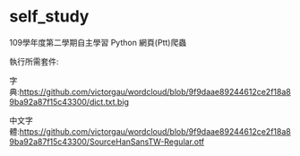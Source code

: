 # self_study
109學年度第二學期自主學習 Python 網頁(Ptt)爬蟲

執行所需套件:

字典:https://github.com/victorgau/wordcloud/blob/9f9daae89244612ce2f18a89ba92a87f15c43300/dict.txt.big

中文字體:https://github.com/victorgau/wordcloud/blob/9f9daae89244612ce2f18a89ba92a87f15c43300/SourceHanSansTW-Regular.otf
